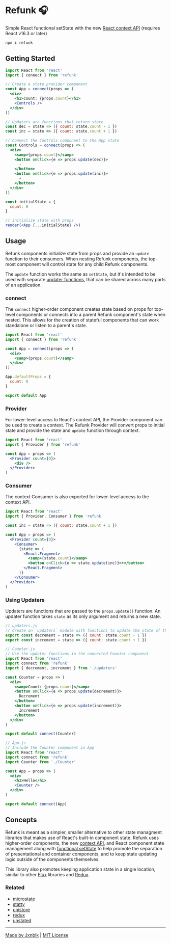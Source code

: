 
# Refunk 🎧

Simple React functional setState
with the new [React context API][context] (requires React v16.3 or later)


```sh
npm i refunk
```

## Getting Started

```jsx
import React from 'react'
import { connect } from 'refunk'

// Create a state provider component
const App = connect(props => (
  <div>
    <h1>count: {props.count}</h1>
    <Controls />
  </div>
))

// Updaters are functions that return state
const dec = state => ({ count: state.count - 1 })
const inc = state => ({ count: state.count + 1 })

// Connect the Controls component to the App state
const Controls = connect(props => (
  <div>
    <samp>{props.count}</samp>
    <button onClick={e => props.update(dec)}>
      -
    </button>
    <button onClick={e => props.update(inc)}>
      +
    </button>
  </div>
))

const initialState = {
  count: 0
}

// initialize state with props
render(<App {...initialState} />)
```

## Usage

Refunk components initialize state from props and provide an `update` function to their consumers.
When nesting Refunk components, the top-most component will control state for any child Refunk components.

The `update` function works the same as `setState`, but it's intended to be used with separate [updater functions](#using-updaters),
that can be shared across many parts of an application.

### connect

The `connect` higher-order component creates state based on props for top-level components or connects into a parent Refunk component's state when nested.
This allows for the creation of stateful components that can work standalone or listen to a parent's state.

```jsx
import React from 'react'
import { connect } from 'refunk'

const App = connect(props => (
  <div>
    <samp>{props.count}</samp>
  </div>
))

App.defaultProps = {
  count: 0
}

export default App
```

### Provider

For lower-level access to React's context API, the Provider component can be used to create a context.
The Refunk Provider will convert props to initial state and provide the state and `update` function through context.

```jsx
import React from 'react'
import { Provider } from 'refunk'

const App = props => (
  <Provider count={0}>
    <div />
  </Provider>
)
```

### Consumer

The context Consumer is also exported for lower-level access to the context API.

```jsx
import React from 'react'
import { Provider, Consumer } from 'refunk'

const inc = state => ({ count: state.count + 1 })

const App = props => (
  <Provider count={0}>
    <Consumer>
      {state => (
        <React.Fragment>
          <samp>{state.count}</samp>
          <button onClick={e => state.update(inc)}>+</button>
        </React.Fragment>
      )}
    </Consumer>
  </Provider>
)
```

### Using Updaters

Updaters are functions that are passed to the `props.update()` function.
An updater function takes `state` as its only argument and returns a new state.

```jsx
// updaters.js
// Create an `updaters` module with functions to update the state of the app
export const decrement = state => ({ count: state.count - 1 })
export const increment = state => ({ count: state.count + 1 })
```

```jsx
// Counter.js
// Use the updater functions in the connected Counter component
import React from 'react'
import connect from 'refunk'
import { decrement, increment } from './updaters'

const Counter = props => (
  <div>
    <samp>Count: {props.count}</samp>
    <button onClick={e => props.update(decrement)}>
      Decrement
    </button>
    <button onClick={e => props.update(increment)}>
      Increment
    </button>
  </div>
)

export default connect(Counter)
```

```jsx
// App.js
// Include the Counter component in App
import React from 'react'
import connect from 'refunk'
import Counter from './Counter'

const App = props => (
  <div>
    <h1>Hello</h1>
    <Counter />
  </div>
)

export default connect(App)
```


## Concepts

Refunk is meant as a simpler, smaller alternative to other state
managment libraries that makes use of React's built-in component state.
Refunk uses higher-order components, the new [context API][context], and React component state management along with
[functional setState][setState]
to help promote the separation of presentational and container components,
and to keep state updating logic outside of the components themselves.

This library also promotes keeping application state in a single location,
similar to other [Flux][flux] libraries and [Redux][redux].


### Related

- [microstate](https://github.com/estrattonbailey/microstate)
- [statty](https://github.com/vesparny/statty)
- [unistore](https://github.com/developit/unistore)
- [redux][redux]
- [unstated](https://github.com/jamiebuilds/unstated)

[context]: https://reactjs.org/docs/context.html
[setState]: https://facebook.github.io/react/docs/react-component.html#setstate
[flux]: http://facebook.github.io/flux/
[redux]: http://redux.js.org/

---

[Made by Jxnblk](http://jxnblk.com) | [MIT License](LICENSE.md)

